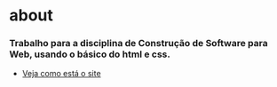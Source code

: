 # about
### Trabalho para a disciplina de Construção de Software para Web, usando o básico do html e css.
  - [Veja como está o site](https://bispodev.github.io/about/)
